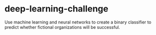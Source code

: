 # deep-learning-challenge
Use machine learning and neural networks to create a binary classifier to predict whether fictional organizations will be successful.
